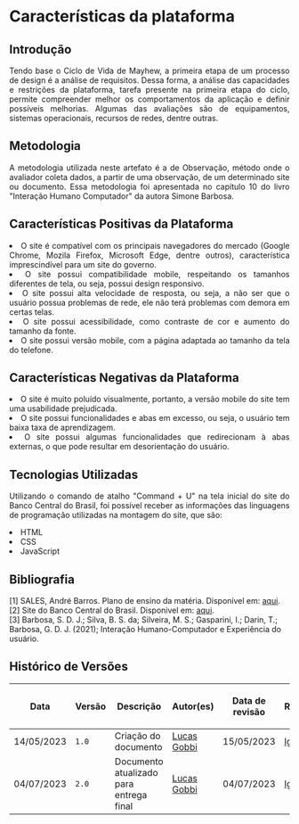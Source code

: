 <div class="body">

# Características da plataforma 

## Introdução

<div align="justify">

Tendo base o Ciclo de Vida de Mayhew, a primeira etapa de um processo de design é a análise de requisitos. Dessa forma, a análise das capacidades e restrições da plataforma, tarefa presente na primeira etapa do ciclo, permite compreender melhor os comportamentos da aplicação e definir possíveis melhorias. Algumas das avaliações são de equipamentos, sistemas operacionais, recursos de redes, dentre outras.

## Metodologia

A metodologia utilizada neste artefato é a de Observação, método onde o avaliador coleta dados, a partir de uma observação, de um determinado site ou documento. Essa metodologia foi apresentada no capítulo 10 do livro "Interação Humano Computador" da autora Simone Barbosa.

## Características Positivas da Plataforma

<li>O site é compatível com os principais navegadores do mercado (Google Chrome, Mozila Firefox, Microsoft Edge, dentre outros), característica imprescindível para um site do governo.
<li>O site possui compatibilidade mobile, respeitando os tamanhos diferentes de tela, ou seja, possui design responsivo.
<li>O site possui alta velocidade de resposta, ou seja, a não ser que o usuário possua problemas de rede, ele não terá problemas com demora em certas telas.
<li>O site possui acessibilidade, como contraste de cor e aumento do tamanho da fonte.
<li>O site possui versão mobile, com a página adaptada ao tamanho da tela do telefone.

## Características Negativas da Plataforma

<li>O site é muito poluído visualmente, portanto, a versão mobile do site tem uma usabilidade prejudicada.
<li>O site possui funcionalidades e abas em excesso, ou seja, o usuário tem baixa taxa de aprendizagem.
<li>O site possui algumas funcionalidades que redirecionam à abas externas, o que pode resultar em desorientação do usuário.

## Tecnologias Utilizadas

Utilizando o comando de atalho "Command + U" na tela inicial do site do Banco Central do Brasil, foi possível receber as informações das linguagens de programação utilizadas na montagem do site, que são:

<li> HTML
<li> CSS
<li> JavaScript

</div>

## Bibliografia
[1] SALES, André Barros. Plano de ensino da matéria. Disponível em: [aqui](https://aprender3.unb.br/pluginfile.php/2523434/mod_resource/content/3/Apresentacao%20Cap05.pdf). <br>
[2] Site do Banco Central do Brasil. Disponivel em: [aqui](https://www.bcb.gov.br/).<br>
[3] Barbosa, S. D. J.; Silva, B. S. da; Silveira, M. S.; Gasparini, I.; Darin, T.; Barbosa, G. D. J. (2021); Interação Humano-Computador e Experiência do usuário. <br>

## Histórico de Versões

| <p align="center">Data</p> | <p align="center">Versão</p> | <p align="center">Descrição</p> | <p align="center">Autor(es)</p> | <p align="center">Data de revisão</p> | <p align="center">Revisor(es)</p> |
| ---------- | --------- | -------------------- | ----------------- | --------------- | ---------- |
| 14/05/2023 | `1.0`     | Criação do documento | [Lucas Gobbi](https://github.com/LucasBergholz) | 15/05/2023 | [Igor Penha](https://github.com/igorpenhaa) |
| 04/07/2023 | `2.0`     | Documento atualizado para entrega final | [Lucas Gobbi](https://github.com/LucasBergholz) | 04/07/2023 | [Igor Penha](https://github.com/igorpenhaa) |

</div>
